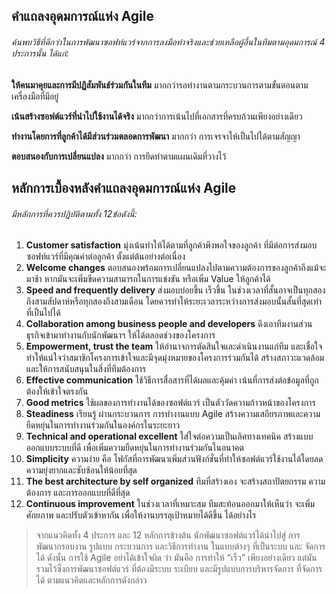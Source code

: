 ## คำแถลงอุดมการณ์แห่ง Agile

###### ค้นพบวิธีที่ดีกว่าในการพัฒนาซอฟท์แวร์จากการลงมือทำจริงและช่วยเหลือผู้อื่นในทีมตามอุดมการณ์ 4 ประการนั้น ได้แก่:

<p><strong>ให้คนมาคุยและการมีปฏิสัมพันธ์ร่วมกันในทีม</strong> มากกว่ารอทำงานตามกระบวนการตามขั้นตอนตามเครื่องมือที่มีอยู่</p>
<p><strong>เน้นสร้างซอฟต์แวร์ที่นำไปใช้งานได้จริง</strong> มากกว่าการเน้นไปที่เอกสารที่ครบถ้วนเพียงอย่างเดียว</p>
<p><strong>ทำงานโดยการที่ลูกค้าได้มีส่วนร่วมตลอดการพัฒนา</strong> มากกว่า การเจรจาให้เป็นไปได้ตามสัญญา</p>
<p><strong>ตอบสนองกับการเปลี่ยนแปลง</strong> มากกว่า การยึดทำตามแผนเดิมที่วางไว้</p>
</p>

## หลักการเบื้องหลังคำแถลงอุดมการณ์แห่ง Agile

###### มีหลักการที่ควรปฏิบัติตามทั้ง 12ข้อดังนี้:

<ol>
<li><strong>Customer satisfaction</strong> มุ่งเน้นทำให้ได้ตามที่ลูกค้าพึงพอใจของลูกค้า
ที่มีต่อการส่งมอบซอฟท์แวร์ที่มีคุณค่าต่อลูกค้า ตั้งแต่ต้นอย่างต่อเนื่อง
</li>
<li><strong>Welcome changes</strong> ตอบสนองพร้อมการเปลี่ยนแปลงไปตามความต้องการของลูกค้าถึงแม้จะมาช้า หากมันจะเพิ่มขีดความสามารถในการแข่งขัน หรือเพิ่ม Value ให้ลูกค้าได้
</li>
<li><strong>Speed and frequently delivery</strong> ส่งมอบบ่อยขึ้น เร็วขึ้น ในช่วงเวลาที่สั้นอาจเป็นทุกสองถึงสามสัปดาห์หรือทุกสองถึงสามเดือน
โดยควรทำให้ระยะเวลาระหว่างการส่งมอบนั้นสั้นที่สุดเท่าที่เป็นไปได้
</li>
<li><strong>Collaboration among business people and developers</strong> ดึงเอาทีมงานส่วนธุรกิจเข้ามาทำงานกับนักพัฒนาฯ ให้ได้ตลอดช่วงของโครงการ
</li>
<li><strong>Empowerment, trust the team</strong> ให้อำนาจการตัดสินใจและดำเนินงานแก่ทีม และเชื่อใจทำให้แน่ใจว่าสมาชิกโครงการเข้าใจและมีจุดมุ่งหมายของโครงการร่วมกันได้ สร้างสภาวะแวดล้อมและให้การสนับสนุนในสิ่งที่ทีมต้องการ
</li>
<li><strong>Effective communication</strong> ใช้วิธีการสื่อสารที่ได้ผลและคุ้มค่า เน้นที่การส่งต่อข้อมูลที่ถูกต้องให้เข้าใจตรงกัน
</li>
<li><strong>Good metrics</strong> ใช้ผลของการทำงานได้ของซอฟต์แวร์ เป็นตัววัดความก้าวหน้าของโครงการ
</li>
<li><strong>Steadiness</strong> เรียนรู้ ผ่านกระบวนการ การทำงานแบบ Agile สร้างความเสถียรภาพและความยืดหยุ่นในการทำงานร่วมกันในองค์กรในระยะยาว
</li>
<li><strong>Technical and operational excellent</strong> ใส่ใจต่อความเป็นเลิศทางเทคนิค สร้างแบบออกแบบระบบที่ดี เพื่อเพิ่มความยืดหยุ่นในการทำงานร่วมกันในอนาคต
</li>
<li><strong>Simplicity</strong> ความง่าย คือ โฟกัสที่การพัฒนาเพิ่มส่วนฟังก์ชั่นที่ทำให้ซอฟต์แวร์ใช้งานได้โดยลดความยุ่งยากและซับซ้อนให้น้อยที่สุด
</li>
<li><strong>The best architecture by self organized</strong> ทีมที่สร้างเอง จะสร้างสถาปัตยกรรม ความต้องการ และการออกแบบที่ดีที่สุด
</li>
<li><strong>Continuous improvement</strong> ในช่วงเวลาที่เหมาะสม ทีมสะท้อนออกมาให้เห็นว่า จะเพิ่มศักยภาพ และปรับตัวเข้าหากัน เพื่อให้งานบรรลุเป้าหมายได้ดีขึ้น ได้อย่างไร</li>
</ol>

<blockquote>จากแนวคิดทั้ง 4 ประการ และ 12 หลักการข้างต้น นักพัฒนาซอฟต์แวร์ได้นำไปสู่ การพัฒนากรอบงาน รูปแบบ กระบวนการ และวิธีการทำงาน ในแบบต่างๆ ที่เป็นระบบ และ จัดการได้
ดังนั้น การใช้ Agile อย่าได้เข้าใจผิด ว่า มันคือ การทำให้ “เร็ว” เพียงอย่างเดียว
แต่มันรวมไว้ซึ่งการพัฒนาซอฟต์แวร์ ที่ต้องมีระบบ ระเบียบ และมีรูปแบบการบริหารจัดการ ที่จัดการได้ ตามแนวคิดและหลักการดังกล่าว
</blockquote>
